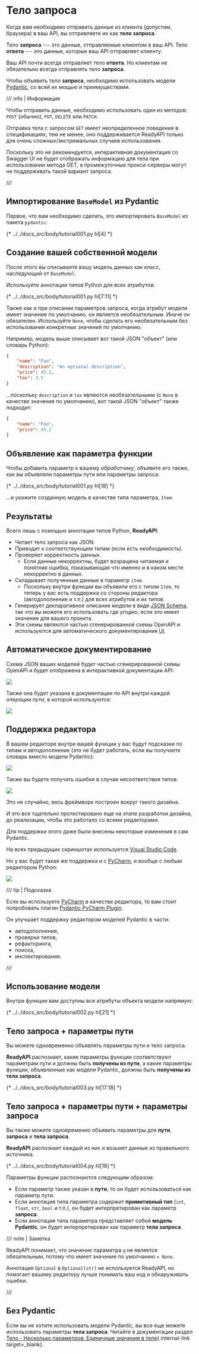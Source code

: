 # Тело запроса

Когда вам необходимо отправить данные из клиента (допустим, браузера) в ваш API, вы отправляете их как **тело запроса**.

Тело **запроса** --- это данные, отправляемые клиентом в ваш API. Тело **ответа** --- это данные, которые ваш API отправляет клиенту.

Ваш API почти всегда отправляет тело **ответа**. Но клиентам не обязательно всегда отправлять тело **запроса**.

Чтобы объявить тело **запроса**, необходимо использовать модели <a href="https://docs.pydantic.dev/" class="external-link" target="_blank">Pydantic</a>, со всей их мощью и преимуществами.

/// info | Информация

Чтобы отправить данные, необходимо использовать один из методов: `POST` (обычно), `PUT`, `DELETE` или `PATCH`.

Отправка тела с запросом `GET` имеет неопределенное поведение в спецификациях, тем не менее, оно поддерживается ReadyAPI только для очень сложных/экстремальных случаев использования.

Поскольку это не рекомендуется, интерактивная документация со Swagger UI не будет отображать информацию для тела при использовании метода GET, а промежуточные прокси-серверы могут не поддерживать такой вариант запроса.

///

## Импортирование `BaseModel` из Pydantic

Первое, что вам необходимо сделать, это импортировать `BaseModel` из пакета `pydantic`:

{* ../../docs_src/body/tutorial001.py hl[4] *}

## Создание вашей собственной модели

После этого вы описываете вашу модель данных как класс, наследующий от `BaseModel`.

Используйте аннотации типов Python для всех атрибутов:

{* ../../docs_src/body/tutorial001.py hl[7:11] *}

Также как и при описании параметров запроса, когда атрибут модели имеет значение по умолчанию, он является необязательным. Иначе он обязателен. Используйте `None`, чтобы сделать его необязательным без использования конкретных значений по умолчанию.

Например, модель выше описывает вот такой JSON "объект" (или словарь Python):

```JSON
{
    "name": "Foo",
    "description": "An optional description",
    "price": 45.2,
    "tax": 3.5
}
```

...поскольку `description` и `tax` являются необязательными (с `None` в качестве значения по умолчанию), вот такой JSON "объект" также подходит:

```JSON
{
    "name": "Foo",
    "price": 45.2
}
```

## Объявление как параметра функции

Чтобы добавить параметр к вашему *обработчику*, объявите его также, как вы объявляли параметры пути или параметры запроса:

{* ../../docs_src/body/tutorial001.py hl[18] *}

...и укажите созданную модель в качестве типа параметра, `Item`.

## Результаты

Всего лишь с помощью аннотации типов Python, **ReadyAPI**:

* Читает тело запроса как JSON.
* Приводит к соответствующим типам (если есть необходимость).
* Проверяет корректность данных.
    * Если данные некорректны, будет возращена читаемая и понятная ошибка, показывающая что именно и в каком месте некорректно в данных.
* Складывает полученные данные в параметр `item`.
    * Поскольку внутри функции вы объявили его с типом `Item`, то теперь у вас есть поддержка со стороны редактора (автодополнение и т.п.) для всех атрибутов и их типов.
* Генерирует декларативное описание модели в виде <a href="https://json-schema.org" class="external-link" target="_blank">JSON Schema</a>, так что вы можете его использовать где угодно, если это имеет значение для вашего проекта.
* Эти схемы являются частью сгенерированной схемы OpenAPI и используются для автоматического документирования <abbr title="Пользовательских интерфейсов (User Interfaces)">UI</abbr>.

## Автоматическое документирование

Схема JSON ваших моделей будет частью сгенерированной схемы OpenAPI и будет отображена в интерактивной документации API:

<img src="/img/tutorial/body/image01.png">

Также она будет указана в документации по API внутри каждой *операции пути*, в которой используются:

<img src="/img/tutorial/body/image02.png">

## Поддержка редактора

В вашем редакторе внутри вашей функции у вас будут подсказки по типам и автодополнение (это не будет работать, если вы получаете словарь вместо модели Pydantic):

<img src="/img/tutorial/body/image03.png">

Также вы будете получать ошибки в случае несоответствия типов:

<img src="/img/tutorial/body/image04.png">

Это не случайно, весь фреймворк построен вокруг такого дизайна.

И это все тщательно протестировано еще на этапе разработки дизайна, до реализации, чтобы это работало со всеми редакторами.

Для поддержки этого даже были внесены некоторые изменения в сам Pydantic.

На всех предыдущих скриншотах используется <a href="https://code.visualstudio.com" class="external-link" target="_blank">Visual Studio Code</a>.

Но у вас будет такая же поддержка и с <a href="https://www.jetbrains.com/pycharm/" class="external-link" target="_blank">PyCharm</a>, и вообще с любым редактором Python:

<img src="/img/tutorial/body/image05.png">

/// tip | Подсказка

Если вы используете <a href="https://www.jetbrains.com/pycharm/" class="external-link" target="_blank">PyCharm</a> в качестве редактора, то вам стоит попробовать плагин <a href="https://github.com/koxudaxi/pydantic-pycharm-plugin/" class="external-link" target="_blank">Pydantic PyCharm Plugin</a>.

Он улучшает поддержку редактором моделей Pydantic в части:

* автодополнения,
* проверки типов,
* рефакторинга,
* поиска,
* инспектирования.

///

## Использование модели

Внутри функции вам доступны все атрибуты объекта модели напрямую:

{* ../../docs_src/body/tutorial002.py hl[21] *}

## Тело запроса + параметры пути

Вы можете одновременно объявлять параметры пути и тело запроса.

**ReadyAPI** распознает, какие параметры функции соответствуют параметрам пути и должны быть **получены из пути**, а какие параметры функции, объявленные как модели Pydantic, должны быть **получены из тела запроса**.

{* ../../docs_src/body/tutorial003.py hl[17:18] *}

## Тело запроса + параметры пути + параметры запроса

Вы также можете одновременно объявить параметры для **пути**, **запроса** и **тела запроса**.

**ReadyAPI** распознает каждый из них и возьмет данные из правильного источника.

{* ../../docs_src/body/tutorial004.py hl[18] *}

Параметры функции распознаются следующим образом:

* Если параметр также указан в **пути**, то он будет использоваться как параметр пути.
* Если аннотация типа параметра содержит **примитивный тип** (`int`, `float`, `str`, `bool` и т.п.), он будет интерпретирован как параметр **запроса**.
* Если аннотация типа параметра представляет собой **модель Pydantic**, он будет интерпретирован как параметр **тела запроса**.

/// note | Заметка

ReadyAPI понимает, что значение параметра `q` не является обязательным, потому что имеет значение по умолчанию `= None`.

Аннотация `Optional` в `Optional[str]` не используется ReadyAPI, но помогает вашему редактору лучше понимать ваш код и обнаруживать ошибки.

///

## Без Pydantic

Если вы не хотите использовать модели Pydantic, вы все еще можете использовать параметры **тела запроса**. Читайте в документации раздел [Тело - Несколько параметров: Единичные значения в теле](body-multiple-params.md#_2){.internal-link target=_blank}.

